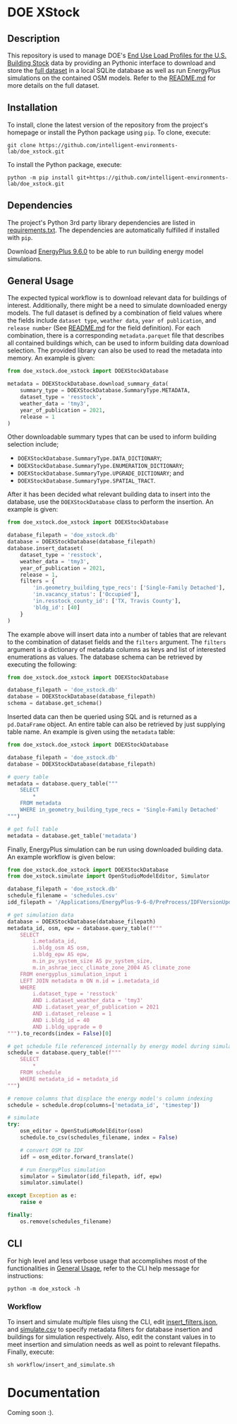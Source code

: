 # DOE XStock
## Description
This repository is used to manage DOE's [End Use Load Profiles for the U.S. Building Stock](https://www.nrel.gov/buildings/end-use-load-profiles.html) data by providing an Pythonic interface to download and store the [full dataset](https://data.openei.org/s3_viewer?bucket=oedi-data-lake&prefix=nrel-pds-building-stock%2Fend-use-load-profiles-for-us-building-stock%2F) in a local SQLite database as well as run EnergyPlus simulations on the contained OSM models. Refer to the [README.md](https://data.openei.org/s3_viewer?bucket=oedi-data-lake&prefix=nrel-pds-building-stock%2Fend-use-load-profiles-for-us-building-stock%2F) for more details on the full dataset.

## Installation
To install, clone the latest version of the repository from the project's homepage or install the Python package using `pip`. To clone, execute:
```console
git clone https://github.com/intelligent-environments-lab/doe_xstock.git
```

To install the Python package, execute:
```console
python -m pip install git+https://github.com/intelligent-environments-lab/doe_xstock.git
```

## Dependencies
The project's Python 3rd party library dependencies are listed in [requirements.txt](https://github.com/intelligent-environments-lab/DOE_XStock/blob/master/requirements.txt). The dependencies are automatically fulfilled if installed with `pip`.

Download [EnergyPlus 9.6.0](https://energyplus.net/downloads) to be able to run building energy model simulations.

## General Usage
The expected typical workflow is to download relevant data for buildings of interest. Additionally, there might be a need to simulate downloaded energy models. The full dataset is defined by a combination of field values where the fields include `dataset type`, `weather data`, `year of publication`, and `release number` (See [README.md](https://data.openei.org/s3_viewer?bucket=oedi-data-lake&prefix=nrel-pds-building-stock%2Fend-use-load-profiles-for-us-building-stock%2F) for the field definition). For each combination, there is a corresponding `metadata.parquet` file that describes all contained buildings which, can be used to inform building data download selection. The provided library can also be used to read the metadata into memory. An example is given:

```python
from doe_xstock.doe_xstock import DOEXStockDatabase

metadata = DOEXStockDatabase.download_summary_data(
    summary_type = DOEXStockDatabase.SummaryType.METADATA,
    dataset_type = 'resstock',
    weather_data = 'tmy3',
    year_of_publication = 2021,
    release = 1
)
```

Other downloadable summary types that can be used to inform building selection include;
- `DOEXStockDatabase.SummaryType.DATA_DICTIONARY`;
- `DOEXStockDatabase.SummaryType.ENUMERATION_DICTIONARY`;
- `DOEXStockDatabase.SummaryType.UPGRADE_DICTIONARY`; and
- `DOEXStockDatabase.SummaryType.SPATIAL_TRACT`.

After it has been decided what relevant building data to insert into the database, use the `DOEXStockDatabase` class to perform the insertion. An example is given:

```python
from doe_xstock.doe_xstock import DOEXStockDatabase

database_filepath = 'doe_xstock.db'
database = DOEXStockDatabase(database_filepath)
database.insert_dataset(
    dataset_type = 'resstock',
    weather_data = 'tmy3',
    year_of_publication = 2021,
    release = 1,
    filters = {
        'in.geometry_building_type_recs': ['Single-Family Detached'],
        'in.vacancy_status': ['Occupied'],
        'in.resstock_county_id': ['TX, Travis County'],
        'bldg_id': [40]
    }
)
```

The example above will insert data into a number of tables that are relevant to the combination of dataset fields and the `filters` argument. The `filters` argument is a dictionary of metadata columns as keys and list of interested enumerations as values. The database schema can be retrieved by executing the following:

```python
from doe_xstock.doe_xstock import DOEXStockDatabase

database_filepath = 'doe_xstock.db'
database = DOEXStockDatabase(database_filepath)
schema = database.get_schema()
```

Inserted data can then be queried using SQL and is returned as a `pd.DataFrame` object. An entire table can also be retrieved by just supplying table name. An example is given using the `metadata` table:

```python
from doe_xstock.doe_xstock import DOEXStockDatabase

database_filepath = 'doe_xstock.db'
database = DOEXStockDatabase(database_filepath)

# query table
metadata = database.query_table("""
    SELECT
        *
    FROM metadata
    WHERE in_geometry_building_type_recs = 'Single-Family Detached'
""")

# get full table
metadata = database.get_table('metadata')
```

Finally, EnergyPlus simulation can be run using downloaded building data. An example workflow is given below:

```python
from doe_xstock.doe_xstock import DOEXStockDatabase
from doe_xstock.simulate import OpenStudioModelEditor, Simulator

database_filepath = 'doe_xstock.db'
schedule_filename = 'schedules.csv'
idd_filepath = '/Applications/EnergyPlus-9-6-0/PreProcess/IDFVersionUpdater/V9-6-0-Energy+.idd'

# get simulation data
database = DOEXStockDatabase(database_filepath)
metadata_id, osm, epw = database.query_table(f"""
    SELECT 
        i.metadata_id,
        i.bldg_osm AS osm, 
        i.bldg_epw AS epw,
        m.in_pv_system_size AS pv_system_size,
        m.in_ashrae_iecc_climate_zone_2004 AS climate_zone
    FROM energyplus_simulation_input i
    LEFT JOIN metadata m ON m.id = i.metadata_id
    WHERE 
        i.dataset_type = 'resstock'
        AND i.dataset_weather_data = 'tmy3'
        AND i.dataset_year_of_publication = 2021
        AND i.dataset_release = 1
        AND i.bldg_id = 40
        AND i.bldg_upgrade = 0
""").to_records(index = False)[0]

# get schedule file referenced internally by energy model during simulation
schedule = database.query_table(f"""
    SELECT 
        * 
    FROM schedule 
    WHERE metadata_id = metadata_id
""")

# remove columns that displace the energy model's column indexing 
schedule = schedule.drop(columns=['metadata_id', 'timestep'])

# simulate
try:
    osm_editor = OpenStudioModelEditor(osm)
    schedule.to_csv(schedules_filename, index = False)

    # convert OSM to IDF
    idf = osm_editor.forward_translate()

    # run EnergyPlus simulation
    simulator = Simulator(idd_filepath, idf, epw)
    simulator.simulate()

except Exception as e:
    raise e

finally:
    os.remove(schedules_filename)
```

## CLI
For high level and less verbose usage that accomplishes most of the functionalities in [General Usage](#general-usage), refer to the CLI help message for instructions:
```console
python -m doe_xstock -h
```

### Workflow
To insert and simulate multiple files uisng the CLI, edit [insert_filters.json](https://github.com/intelligent-environments-lab/doe_xstock/blob/master/workflow/insert_filters.json), and [simulate.csv](https://github.com/intelligent-environments-lab/doe_xstock/blob/master/workflow/simulate.csv) to specify metadata filters for database insertion and buildings for simulation respectively. Also, edit the constant values in [](https://github.com/intelligent-environments-lab/doe_xstock/blob/master/workflow/insert_and_filter.sh) to meet insertion and simulation needs as well as point to relevant filepaths. Finally, execute:
```console
sh workflow/insert_and_simulate.sh
```

# Documentation
Coming soon :).